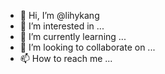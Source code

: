 - 👋 Hi, I’m @lihykang
- 👀 I’m interested in ...
- 🌱 I’m currently learning ...
- 💞️ I’m looking to collaborate on ...
- 📫 How to reach me ...

<!---
lihykang/lihykang is a ✨ special ✨ repository because its `README.md` (this file) appears on your GitHub profile.
You can click the Preview link to take a look at your changes.
--->
